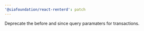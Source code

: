 ```yaml
---
'@siafoundation/react-renterd': patch
---
```


Deprecate the before and since query paramaters for transactions.
